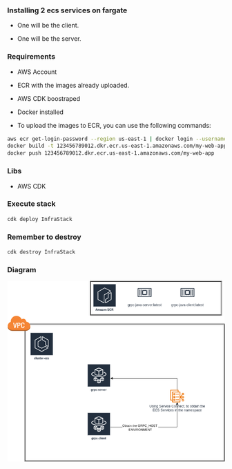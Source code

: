 ### Installing 2 ecs services on fargate

- One will be the client.

- One will be the server.


### Requirements

- AWS Account
- ECR with the images already uploaded.
- AWS CDK boostraped
- Docker installed


- To upload the images to ECR, you can use the following commands:

```bash
aws ecr get-login-password --region us-east-1 | docker login --username AWS --password-stdin 123456789012.dkr.ecr.us-east-1.amazonaws.com
docker build -t 123456789012.dkr.ecr.us-east-1.amazonaws.com/my-web-app .
docker push 123456789012.dkr.ecr.us-east-1.amazonaws.com/my-web-app
```



### Libs

- AWS CDK


### Execute stack

```bash
cdk deploy InfraStack
```


### Remember to destroy

```bash
cdk destroy InfraStack
```


### Diagram

![Diagram](./quarkus-on-ecs.drawio.png)
